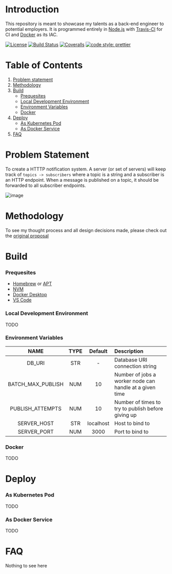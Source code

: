 # Introduction

This repository is meant to showcase my talents as a back-end engineer to potential employers. It is programmed entirely in [Node.js][1] with [Travis-CI][2] for CI and [Docker][3] as its IAC.

[![License](http://img.shields.io/badge/license-MIT-blue.svg?style=flat)](LICENSE.md)
[![Build Status](https://img.shields.io/travis/wotsyula/nodejs-observer-sample)](https://app.travis-ci.com/github/wotsyula/nodejs-observer-sample)
[![Coveralls](https://img.shields.io/coveralls/github/wotsyula/nodejs-observer-sample)](https://coveralls.io/github/wotsyula/nodejs-observer-sample)
[![code style: prettier](https://img.shields.io/badge/code_style-prettier-ff69b4.svg?style=flat-square)](https://github.com/prettier/prettier)

# Table of Contents

1. [Problem statement](#problem-statement)
2. [Methodology](#methodology)
3. [Build](#build)
    - [Prequesites](#prequesites)
    - [Local Development Environment](#local-development-environment)
    - [Environment Variables](#environment-variables)
    - [Docker](#docker)
4. [Deploy](#deploy)
    - [As Kubernetes Pod](#as-kubernetes-pod)
    - [As Docker Service](#as-docker-service)
5. [FAQ](#faq)

# Problem Statement

To create a HTTTP notification system. A server (or set of servers) will keep track of `topics -> subscribers` where a topic is a string and a subscriber is an HTTP endpoint. When a message is published on a topic, it should be forwarded to all subscriber endpoints.

![image](https://user-images.githubusercontent.com/17839825/138559445-cbd0959f-a235-40ba-9f09-45b8e429d2b3.png)

# Methodology

To see my thought process and all design decisions made, please check out the [original proposal](https://github.com/wotsyula/nodejs-observer-sample/wiki/Q4-Sprint-1:-Proposal)

# Build

### Prequesites

- [Homebrew](https://brew.sh/) or [APT](https://en.wikipedia.org/wiki/APT_(software))
- [NVM](https://github.com/nvm-sh/nvm)
- [Docker Desktop](https://www.docker.com/products/docker-desktop)
- [VS Code](https://code.visualstudio.com/docs/setup/setup-overview)

### Local Development Environment

TODO

### Environment Variables

| NAME                 	| TYPE 	| Default           	| Description
|:--------------------:	|:----:	|:--------------------:	|:-----------------
| DB_URI               	| STR  	| -                    	| Database URI connection string
| BATCH_MAX_PUBLISH    	| NUM  	| 10                    | Number of jobs a worker node can handle at a given time
| PUBLISH_ATTEMPTS     	| NUM  	| 10                   	| Number of times to try to publish before giving up
| SERVER_HOST          	| STR  	| localhost            	| Host to bind to
| SERVER_PORT          	| NUM  	| 3000                 	| Port to bind to

### Docker

TODO

# Deploy

### As Kubernetes Pod

TODO

### As Docker Service

TODO

# FAQ

Nothing to see here

[1]: https://nodejs.org/en/
[2]: https://travis-ci.org/
[3]: https://www.docker.com/
